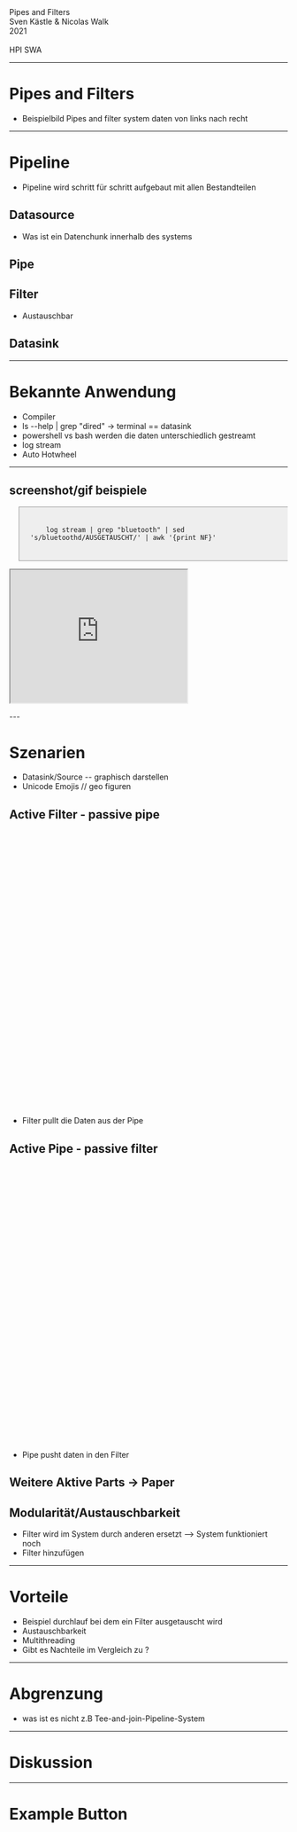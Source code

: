 <!-- markdown-config presentation=false -->


<style data-src="../../../src/client/presentation.css"></style>
<style>

pre {

}
pre code {
  background-color: #eee;
  border: 1px solid #999;
  display: inline-block;
  padding: 20px;
}
</style>
<script>
import Presentation from "src/components/widgets/lively-presentation.js"
Presentation.config(this, {
    pageNumbers: false,
    logo: "https://lively-kernel.org/lively4/lively4-jens/media/lively4_logo_smooth_100.png"
})
</script>

<div class="title">
  Pipes and Filters
</div>

<div class="authors">
  Sven Kästle & Nicolas Walk
</div>

<div class="credentials">
  2021<br>
  <br>
  HPI SWA
</div>

---

# Pipes and Filters
* Beispielbild Pipes and filter system daten von links nach recht 
---

# Pipeline
* Pipeline wird schritt für schritt aufgebaut mit allen Bestandteilen

## Datasource
* Was ist ein Datenchunk innerhalb des systems

## Pipe


## Filter

* Austauschbar

## Datasink

---


# Bekannte Anwendung

* Compiler
* ls --help | grep "dired" -> terminal == datasink
* powershell vs bash werden die daten unterschiedlich gestreamt
* log stream 
* Auto Hotwheel
---

## screenshot/gif beispiele 

<pre>
  <code>
    log stream | grep "bluetooth" | sed 's/bluetoothd/AUSGETAUSCHT/' | awk '{print NF}'
  </code>
</pre>

<iframe src="https://drive.google.com/file/d/1mkLRhMEvISiGujtr1rT4bpro-JOL8_7u/preview" width="320" height="240" allow="autoplay"></iframe>


---  

# Szenarien

* Datasink/Source -- graphisch darstellen
* Unicode Emojis // geo figuren


## Active Filter - passive pipe

<div style="height: 500px;"><lively-import id="example2" style="position:relative; height: 500px; width:500px; background-color:gray" src="https://lively-kernel.org/lively4/swd21-pipes-and-filters/src/parts/PipesAndFilterExample2.html"></lively-import></div>

* Filter pullt die Daten aus der Pipe

## Active Pipe - passive filter
<div style="height: 500px;"><lively-import style="position:relative" src="https://lively-kernel.org/lively4/swd21-pipes-and-filters/src/parts/PipesAndFilterExample.html"></lively-import></div>

* Pipe pusht daten in den Filter

## Weitere Aktive Parts -> Paper

## Modularität/Austauschbarkeit

* Filter wird im System durch anderen ersetzt --> System funktioniert noch
* Filter hinzufügen 

---
# Vorteile

* Beispiel durchlauf bei dem ein Filter ausgetauscht wird
* Austauschbarkeit
* Multithreading
* Gibt es Nachteile im Vergleich zu ?

---

# Abgrenzung

* was ist es nicht z.B Tee-and-join-Pipeline-System

---

# Diskussion

---
# Example Button

<script>

var example2 = lively.query(this, "#example2");
(async () => { 
  var buttons = <div> <button click={
    () => { var connector = example2.shadowRoot.querySelector("lively-connector")                 lively.showElement(connector) }}>hello</button> <button click={() => { var connector = example2.shadowRoot.querySelector("lively-connector") lively.showElement(connector) }}>world</button> </div> return buttons })()

</script>
